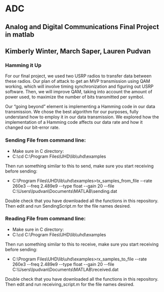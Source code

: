 # ADC

## Analog and Digital Communications Final Project in matlab
## Kimberly Winter, March Saper, Lauren Pudvan
### Hamming it Up

For our final project, we used two USRP radios to transfer data between these radios. Our plan of attack to get an MVP transmission using QAM working, which will involve timing synchronization and figuring out USRP software. Then, we will improve QAM, taking into account the amount of power used, to maximize the number of bits transmitted per symbol.


Our “going beyond” element is implementing a Hamming code in our data transmission. We chose the best algorithm for our purposes, fully understand how to employ it in our data transmission. We explored how the implementation of a Hamming code affects our data rate and how it changed our bit-error rate. 


### Sending File from command line:
- Make sure in C directory: 
- C:\cd C:\Program Files\UHD\lib\uhd\examples

Then run something similar to this to send, make sure you start receiving before sending:
- C:\Program Files\UHD\lib\uhd\examples>tx_samples_from_file --rate 260e3 --freq 2.489e9 --type float --gain 20 --file C:\Users\lpudvan\Documents\MATLAB\sending.dat

Double check that you have downloaded all the functions in this repository. Then edit and run SendingScript.m for the file names desired.


### Reading File from command line:
- Make sure in C directory: 
- C:\cd C:\Program Files\UHD\lib\uhd\examples

Then run something similar to this to receive, make sure you start receiving before sending:
- C:\Program Files\UHD\lib\uhd\examples>rx_samples_to_file --rate 260e3 --freq 2.489e9 --type float --gain 20 --file C:\Users\lpudvan\Documents\MATLAB\received.dat

Double check that you have downloaded all the functions in this repository. Then edit and run receiving_script.m for the file names desired.


